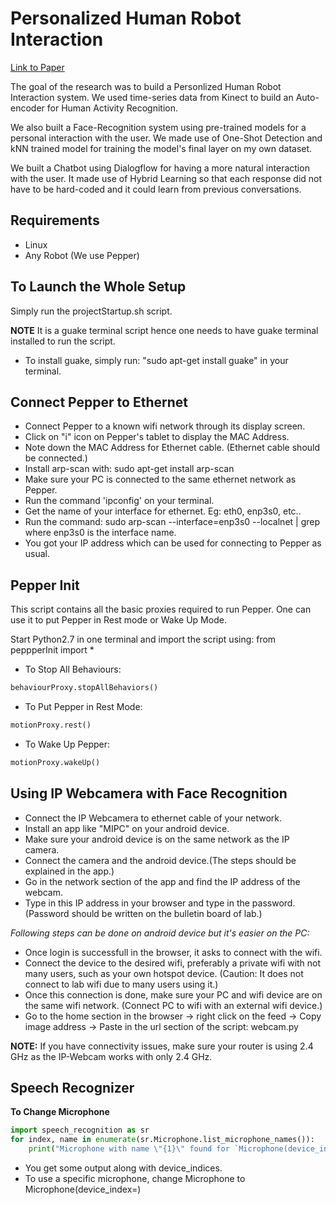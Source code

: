 # Personalized Human Robot Interaction

[Link to Paper](https://ieeexplore.ieee.org/abstract/document/8834226)

The goal of the research was to build a Personlized Human Robot Interaction 
system. We used time-series data from Kinect to build an Auto-encoder for 
Human Activity Recognition. 

We also built a Face-Recognition system using pre-trained models for a personal
interaction with the user. We made use of One-Shot Detection and kNN trained model
for training the model's final layer on my own dataset. 

We built a Chatbot using Dialogflow for having a more natural interaction with the
user. It made use of Hybrid Learning so that each response did not have to be 
hard-coded and it could learn from previous conversations. 

## Requirements

* Linux
* Any Robot (We use Pepper)

## To Launch the Whole Setup

Simply run the projectStartup.sh script.

**NOTE** It is a guake terminal script hence one needs to have guake terminal 
installed to run the script. 

* To install guake, simply run: "sudo apt-get install guake" in your terminal.

## Connect Pepper to Ethernet

* Connect Pepper to a known wifi network through its display screen.
* Click on "i" icon on Pepper's tablet to display the MAC Address.
* Note down the MAC Address for Ethernet cable. (Ethernet cable should be connected.)
* Install arp-scan with: sudo apt-get install arp-scan
* Make sure your PC is connected to the same ethernet network as Pepper.
* Run the command 'ipconfig' on your terminal.
* Get the name of your interface for ethernet. Eg: eth0, enp3s0, etc..
* Run the command: sudo arp-scan --interface=enp3s0 --localnet | grep <MAC Address noted earlier>
where enp3s0 is the interface name.
* You got your IP address which can be used for connecting to Pepper as usual.

## Pepper Init

This script contains all the basic proxies required to run Pepper.
One can use it to put Pepper in Rest mode or Wake Up Mode.

Start Python2.7 in one terminal and import the script using:
from peppperInit import *

* To Stop All Behaviours:
```python
behaviourProxy.stopAllBehaviors()
```

* To Put Pepper in Rest Mode:
```python
motionProxy.rest()
```

* To Wake Up Pepper:
```python
motionProxy.wakeUp()
```

## Using IP Webcamera with Face Recognition

* Connect the IP Webcamera to ethernet cable of your network.
* Install an app like "MIPC" on your android device.
* Make sure your android device is on the same network as the IP camera.
* Connect the camera and the android device.(The steps should be explained in 
  the app.)
* Go in the network section of the app and find the IP address of the webcam.
* Type in this IP address in your browser and type in the password.
  (Password should be written on the bulletin board of lab.)

*Following steps can be done on android device but it's easier on the PC:*

* Once login is successfull in the browser, it asks to connect with the wifi. 
* Connect the device to the desired wifi, preferably a private wifi with not 
  many users, such as your own hotspot device. (Caution: It does not connect 
  to lab wifi due to many users using it.)
* Once this connection is done, make sure your PC and wifi device are on the same
  wifi network. (Connect PC to wifi with an external wifi device.)
* Go to the home section in the browser -> right click on the feed -> Copy image 
  address -> Paste in the url section of the script: webcam.py

**NOTE:** If you have connectivity issues, make sure your router is using 2.4 GHz 
	  as the IP-Webcam works with only 2.4 GHz.

## Speech Recognizer

**To Change Microphone**

```python
import speech_recognition as sr
for index, name in enumerate(sr.Microphone.list_microphone_names()):
    print("Microphone with name \"{1}\" found for `Microphone(device_index={0})`".format(index, name))
```

* You get some output along with device_indices.
* To use a specific microphone, change Microphone to Microphone(device_index=<number>)
